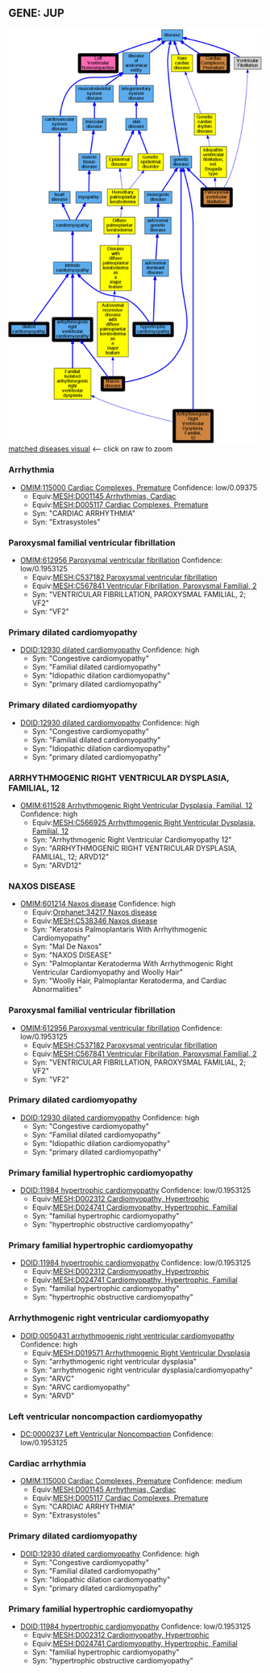 
## GENE: JUP

![image](JUP.png)
[matched diseases visual](JUP.png)  <-- click on raw to zoom


### Arrhythmia
 * [OMIM:115000 Cardiac Complexes, Premature](http://beta.monarchinitiative.org/disease/OMIM:115000) Confidence: low/0.09375
    * Equiv:[MESH:D001145 Arrhythmias, Cardiac](http://beta.monarchinitiative.org/disease/MESH:D001145)
    * Equiv:[MESH:D005117 Cardiac Complexes, Premature](http://beta.monarchinitiative.org/disease/MESH:D005117)
    * Syn: "CARDIAC ARRHYTHMIA"
    * Syn: "Extrasystoles"

### Paroxysmal familial ventricular fibrillation
 * [OMIM:612956 Paroxysmal ventricular fibrillation](http://beta.monarchinitiative.org/disease/OMIM:612956) Confidence: low/0.1953125
    * Equiv:[MESH:C537182 Paroxysmal ventricular fibrillation](http://beta.monarchinitiative.org/disease/MESH:C537182)
    * Equiv:[MESH:C567841 Ventricular Fibrillation, Paroxysmal Familial, 2](http://beta.monarchinitiative.org/disease/MESH:C567841)
    * Syn: "VENTRICULAR FIBRILLATION, PAROXYSMAL FAMILIAL, 2; VF2"
    * Syn: "VF2"

### Primary dilated cardiomyopathy
 * [DOID:12930 dilated cardiomyopathy](http://beta.monarchinitiative.org/disease/DOID:12930) Confidence: high
    * Syn: "Congestive cardiomyopathy"
    * Syn: "Familial dilated cardiomyopathy"
    * Syn: "Idiopathic dilation cardiomyopathy"
    * Syn: "primary dilated cardiomyopathy"

### Primary dilated cardiomyopathy
 * [DOID:12930 dilated cardiomyopathy](http://beta.monarchinitiative.org/disease/DOID:12930) Confidence: high
    * Syn: "Congestive cardiomyopathy"
    * Syn: "Familial dilated cardiomyopathy"
    * Syn: "Idiopathic dilation cardiomyopathy"
    * Syn: "primary dilated cardiomyopathy"

### ARRHYTHMOGENIC RIGHT VENTRICULAR DYSPLASIA, FAMILIAL, 12
 * [OMIM:611528 Arrhythmogenic Right Ventricular Dysplasia, Familial, 12](http://beta.monarchinitiative.org/disease/OMIM:611528) Confidence: high
    * Equiv:[MESH:C566925 Arrhythmogenic Right Ventricular Dysplasia, Familial, 12](http://beta.monarchinitiative.org/disease/MESH:C566925)
    * Syn: "Arrhythmogenic Right Ventricular Cardiomyopathy 12"
    * Syn: "ARRHYTHMOGENIC RIGHT VENTRICULAR DYSPLASIA, FAMILIAL, 12; ARVD12"
    * Syn: "ARVD12"

### NAXOS DISEASE
 * [OMIM:601214 Naxos disease](http://beta.monarchinitiative.org/disease/OMIM:601214) Confidence: high
    * Equiv:[Orphanet:34217 Naxos disease](http://beta.monarchinitiative.org/disease/Orphanet:34217)
    * Equiv:[MESH:C538346 Naxos disease](http://beta.monarchinitiative.org/disease/MESH:C538346)
    * Syn: "Keratosis Palmoplantaris With Arrhythmogenic Cardiomyopathy"
    * Syn: "Mal De Naxos"
    * Syn: "NAXOS DISEASE"
    * Syn: "Palmoplantar Keratoderma With Arrhythmogenic Right Ventricular Cardiomyopathy and Woolly Hair"
    * Syn: "Woolly Hair, Palmoplantar Keratoderma, and Cardiac Abnormalities"

### Paroxysmal familial ventricular fibrillation
 * [OMIM:612956 Paroxysmal ventricular fibrillation](http://beta.monarchinitiative.org/disease/OMIM:612956) Confidence: low/0.1953125
    * Equiv:[MESH:C537182 Paroxysmal ventricular fibrillation](http://beta.monarchinitiative.org/disease/MESH:C537182)
    * Equiv:[MESH:C567841 Ventricular Fibrillation, Paroxysmal Familial, 2](http://beta.monarchinitiative.org/disease/MESH:C567841)
    * Syn: "VENTRICULAR FIBRILLATION, PAROXYSMAL FAMILIAL, 2; VF2"
    * Syn: "VF2"

### Primary dilated cardiomyopathy
 * [DOID:12930 dilated cardiomyopathy](http://beta.monarchinitiative.org/disease/DOID:12930) Confidence: high
    * Syn: "Congestive cardiomyopathy"
    * Syn: "Familial dilated cardiomyopathy"
    * Syn: "Idiopathic dilation cardiomyopathy"
    * Syn: "primary dilated cardiomyopathy"

### Primary familial hypertrophic cardiomyopathy
 * [DOID:11984 hypertrophic cardiomyopathy](http://beta.monarchinitiative.org/disease/DOID:11984) Confidence: low/0.1953125
    * Equiv:[MESH:D002312 Cardiomyopathy, Hypertrophic](http://beta.monarchinitiative.org/disease/MESH:D002312)
    * Equiv:[MESH:D024741 Cardiomyopathy, Hypertrophic, Familial](http://beta.monarchinitiative.org/disease/MESH:D024741)
    * Syn: "familial hypertrophic cardiomyopathy"
    * Syn: "hypertrophic obstructive cardiomyopathy"

### Primary familial hypertrophic cardiomyopathy
 * [DOID:11984 hypertrophic cardiomyopathy](http://beta.monarchinitiative.org/disease/DOID:11984) Confidence: low/0.1953125
    * Equiv:[MESH:D002312 Cardiomyopathy, Hypertrophic](http://beta.monarchinitiative.org/disease/MESH:D002312)
    * Equiv:[MESH:D024741 Cardiomyopathy, Hypertrophic, Familial](http://beta.monarchinitiative.org/disease/MESH:D024741)
    * Syn: "familial hypertrophic cardiomyopathy"
    * Syn: "hypertrophic obstructive cardiomyopathy"

### Arrhythmogenic right ventricular cardiomyopathy
 * [DOID:0050431 arrhythmogenic right ventricular cardiomyopathy](http://beta.monarchinitiative.org/disease/DOID:0050431) Confidence: high
    * Equiv:[MESH:D019571 Arrhythmogenic Right Ventricular Dysplasia](http://beta.monarchinitiative.org/disease/MESH:D019571)
    * Syn: "arrhythmogenic right ventricular dysplasia"
    * Syn: "arrhythmogenic right ventricular dysplasia/cardiomyopathy"
    * Syn: "ARVC"
    * Syn: "ARVC cardiomyopathy"
    * Syn: "ARVD"

### Left ventricular noncompaction cardiomyopathy
 * [DC:0000237 Left Ventricular Noncompaction](http://beta.monarchinitiative.org/disease/DC:0000237) Confidence: low/0.1953125

### Cardiac arrhythmia
 * [OMIM:115000 Cardiac Complexes, Premature](http://beta.monarchinitiative.org/disease/OMIM:115000) Confidence: medium
    * Equiv:[MESH:D001145 Arrhythmias, Cardiac](http://beta.monarchinitiative.org/disease/MESH:D001145)
    * Equiv:[MESH:D005117 Cardiac Complexes, Premature](http://beta.monarchinitiative.org/disease/MESH:D005117)
    * Syn: "CARDIAC ARRHYTHMIA"
    * Syn: "Extrasystoles"

### Primary dilated cardiomyopathy
 * [DOID:12930 dilated cardiomyopathy](http://beta.monarchinitiative.org/disease/DOID:12930) Confidence: high
    * Syn: "Congestive cardiomyopathy"
    * Syn: "Familial dilated cardiomyopathy"
    * Syn: "Idiopathic dilation cardiomyopathy"
    * Syn: "primary dilated cardiomyopathy"

### Primary familial hypertrophic cardiomyopathy
 * [DOID:11984 hypertrophic cardiomyopathy](http://beta.monarchinitiative.org/disease/DOID:11984) Confidence: low/0.1953125
    * Equiv:[MESH:D002312 Cardiomyopathy, Hypertrophic](http://beta.monarchinitiative.org/disease/MESH:D002312)
    * Equiv:[MESH:D024741 Cardiomyopathy, Hypertrophic, Familial](http://beta.monarchinitiative.org/disease/MESH:D024741)
    * Syn: "familial hypertrophic cardiomyopathy"
    * Syn: "hypertrophic obstructive cardiomyopathy"
